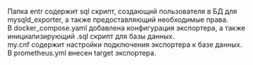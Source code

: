Папка entr содержит sql скрипт, создающий пользователя в БД для mysqld_exporter, а также предоставляющий необходимые права.  
В docker_compose.yaml добавлена конфигурация экспортера, а также инициализирующий .sql скрипт для базы данных.  
my.cnf содержит настройки подключения экспортера к базе данных.  
В prometheus.yml внесен target экспортера.